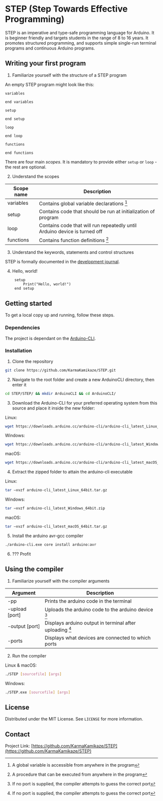 # STEP (Step Towards Effective Programming)

STEP is an imperative and type-safe programming language for Arduino.
It is beginner friendly and targets students in the range of 8 to 16 years.
It promotes structured programming, and supports simple single-run terminal programs and continuous Arduino programs.

<!-- GETTING STARTED -->
## Writing your first program

1. Familiarize yourself with the structure of a STEP program

An empty STEP program might look like this:

    variables

    end variables

    setup

    end setup

    loop

    end loop

    functions

    end functions

There are four main _scopes_. It is mandatory to provide either `setup` or `loop` - the rest are optional.

2. Understand the scopes

| Scope name      | Description                                                                         |
| --------------- | ----------------------------------------------------------------------------------- |
| variables       | Contains global variable declarations [^global]                                     |
| setup           | Contains code that should be run at initialization of program                       |
| loop            | Contains code that will run repeatedly until Arduino device is turned off           |
| functions       | Contains function definitions [^function]                                           |

[^global]: A global variable is accessible from anywhere in the program
[^function]: A procedure that can be executed from anywhere in the program

3. Understand the keywords, statements and control structures

STEP is formally documented in the [development journal](https://www.youtube.com/watch?v=dQw4w9WgXcQ). 

4. Hello, world!

        setup
            Print("Hello, world!")
        end setup

## Getting started

To get a local copy up and running, follow these steps.

### Dependencies

The project is dependant on the [Arduino-CLI](https://arduino.github.io/arduino-cli/0.21/installation/).

### Installation

1. Clone the repository

```sh
git clone https://github.com/KarmaKamikaze/STEP.git
```


2. Navigate to the root folder and create a new ArduinoCLI directory, then enter it

```sh
cd STEP/STEP/ && mkdir ArduinoCLI && cd ArduinoCLI/
```


3. Download the Arduino-CLI for your preferred operating system from this source and place it inside the new folder:

Linux:
```sh
wget https://downloads.arduino.cc/arduino-cli/arduino-cli_latest_Linux_64bit.tar.gz
```
Windows:
```sh
wget https://downloads.arduino.cc/arduino-cli/arduino-cli_latest_Windows_64bit.zip
```
macOS:
```sh
wget https://downloads.arduino.cc/arduino-cli/arduino-cli_latest_macOS_64bit.tar.gz
```


4. Extract the zipped folder to attain the arduino-cli executable

Linux:
```sh
tar –xvzf arduino-cli_latest_Linux_64bit.tar.gz
```
Windows:
```sh
tar –xvzf arduino-cli_latest_Windows_64bit.zip
```
macOS:
```sh
tar –xvzf arduino-cli_latest_macOS_64bit.tar.gz
```


5. Install the arduino avr-gcc compiler

```sh
./arduino-cli.exe core install arduino:avr
```


6. ??? Profit


## Using the compiler

1. Familiarize yourself with the compiler arguments

| Argument        | Description                                              |
| --------------- | -------------------------------------------------------- |
| -pp             | Prints the arduino code in the terminal                  |
| -upload [port]  | Uploads the arduino code to the arduino device [^port]      |
| -output [port]  | Displays arduino output in terminal after uploading [^port] |
| -ports          | Displays what devices are connected to which ports       |

[^port]: If no port is supplied, the compiler attempts to guess the correct port

2. Run the compiler

Linux & macOS:
```sh
./STEP [sourcefile] [args]
```
Windows:
```sh
./STEP.exe [sourcefile] [args]
``` 


<!-- LICENSE -->
## License

Distributed under the MIT License. See `LICENSE` for more information.

<!-- CONTACT --> 
## Contact

Project Link: [https://github.com/KarmaKamikaze/STEP](https://github.com/KarmaKamikaze/STEP)
